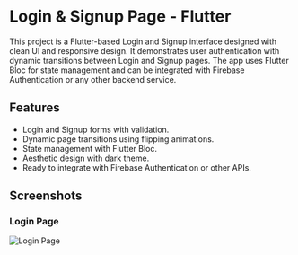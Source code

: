 # Login & Signup Page - Flutter
This project is a Flutter-based Login and Signup interface designed with clean UI and responsive design. It demonstrates user authentication with dynamic transitions between Login and Signup pages. The app uses Flutter Bloc for state management and can be integrated with Firebase Authentication or any other backend service.
## Features
- Login and Signup forms with validation.
- Dynamic page transitions using flipping animations.
- State management with Flutter Bloc.
- Aesthetic design with dark theme.
- Ready to integrate with Firebase Authentication or other APIs.
## Screenshots
### Login Page
![Login Page](Assets/Login_SignUp.gif)
